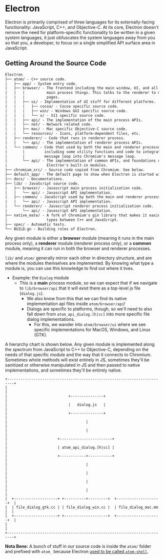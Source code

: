 # Electron

Electron is primarily comprised of three languages for its externally-facing functionality: JavaScript, C++, and Objective-C. At its core, Electron doesn't remove the need for platform-specific functionality to be written in a given system languages, it just obfuscates the system languages away from you so that you, a developer, to focus on a single simplified API surface area in JavaScript.

## Getting Around the Source Code

```diff
Electron
├── atom/ - C++ source code.
|   ├── app/ - System entry code.
|   ├── browser/ - The frontend including the main window, UI, and all of the
|   |   |          main process things. This talks to the renderer to manage web
|   |   |          pages.
|   |   ├── ui/ - Implementation of UI stuff for different platforms.
|   |   |   ├── cocoa/ - Cocoa specific source code.
|   |   |   ├── win/ - Windows GUI specific source code.
|   |   |   └── x/ - X11 specific source code.
|   |   ├── api/ - The implementation of the main process APIs.
|   |   ├── net/ - Network related code.
|   |   ├── mac/ - Mac specific Objective-C source code.
|   |   └── resources/ - Icons, platform-dependent files, etc.
|   ├── renderer/ - Code that runs in renderer process.
|   |   └── api/ - The implementation of renderer process APIs.
|   └── common/ - Code that used by both the main and renderer processes,
|       |         including some utility functions and code to integrate node's
|       |         message loop into Chromium's message loop.
|       └── api/ - The implementation of common APIs, and foundations of
|                  Electron's built-in modules.
├── chromium_src/ - Source code copied from Chromium. See below.
├── default_app/ - The default page to show when Electron is started without providing an app.
├── docs/ - Documentations.
├── lib/ - JavaScript source code.
|   ├── browser/ - Javascript main process initialization code.
|   |   └── api/ - Javascript API implementation.
|   ├── common/ - JavaScript used by both the main and renderer processes
|   |   └── api/ - Javascript API implementation.
|   └── renderer/ - Javascript renderer process initialization code.
|       └── api/ - Javascript API implementation.
├── native_mate/ - A fork of Chromium's gin library that makes it easier to marshal
|                  types between C++ and JavaScript.
├── spec/ - Automatic tests.
└── BUILD.gn - Building rules of Electron.
```

Any given module is either a **browser** module (meaning it runs in the main process only), a **renderer** module (renderer process only), or a **common** module, meaning it can run in both the browser and renderer processes.

`lib/` and `atom/` generally mirror each other in directory structure, and are where the modules themselves are implemented. By knowing what type a module is, you can use this knowledge to find out where it lives.
* Example: the `Dialog` module
  * This is a **main** process module, so we can expect that if we navigate to `lib/browser/api` that it will exist there as a top-level js file (`dialog.js`).
    * We also know from this that we can find its native implementation api files inside `atom/browser/api`!
    * Dialogs are specific to platforms, though, so we'll need to also fall down from `atom_api_dialog.[h|cc]` into more specific file dialog implementations.
      * For this, we wander into `atom/browser/ui` where we see specific implementations for MacOS, Windows, and Linux (GTK).

A hierarchy chart is shown below. Any given module is implemented along the spectrum from JavaScript to C++ to Objective-C, depending on the needs of that specific module and the way that it connects to Chromium. Sometimes whole methods will exist entirely in JS, sometimes they'll be sanitized or otherwise manipulated in JS and then passed to native implementations, and sometimes they'll be entirely native.

```ascii
+-------------------------------------------------------------------------+
|                                                                         |
|                            +---------------+                            |
|                            |   dialog.js   |                            |
|                            +---------------+                            |
|                                    |                                    |
|                                    |                                    |
|                       +------------------------+                        |
|                       | atom_api_dialog.[h|cc] |                        |
|                       +------------+-----------+                        |
|                                    |                                    |
|                                    |                                    |
|                                    |                                    |
|                                    |                                    |
|  +--------------------+ +----------+---------+  +--------------------+  |
|  | file_dialog_gtk.cc | | file_dialog_win.cc |  | file_dialog_mac.mm |  |
|  +--------------------+ +--------------------+  +--------------------+  |
|                                                                         |
+-------------------------------------------------------------------------+
```

**Nota Bene:** A bunch of stuff in our source code is inside the `atom/` folder and prefixed with `atom_` because Electron [used to be called `atom-shell`](https://electronjs.org/blog/electron).